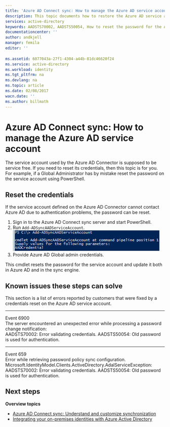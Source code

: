 ```yaml
---
title: 'Azure AD Connect sync: How to manage the Azure AD service account | Azure'
description: This topic documents how to restore the Azure AD service account.
services: active-directory
keywords: AADSTS70002, AADSTS50054, How to reset the password for the Azure AD Connect sync Connector service account
documentationcenter: ''
author: andkjell
manager: femila
editor: ''

ms.assetid: 6077043a-27f1-4304-a44b-81dc46620f24
ms.service: active-directory
ms.workload: identity
ms.tgt_pltfrm: na
ms.devlang: na
ms.topic: article
ms.date: 02/08/2017
wacn.date: ''
ms.author: billmath
---
```


# Azure AD Connect sync: How to manage the Azure AD service account
The service account used by the Azure AD Connector is supposed to be service free. If you need to reset its credentials, then this topic is for you. For example, if a Global Administrator has by mistake reset the password on the service account using PowerShell.

## Reset the credentials
If the service account defined on the Azure AD Connector cannot contact Azure AD due to authentication problems, the password can be reset.

1. Sign in to the Azure AD Connect sync server and start PowerShell.
2. Run `Add-ADSyncAADServiceAccount`.  
   ![PowerShell cmdlet addadsyncaadserviceaccount](./media/active-directory-aadconnectsync-howto-azureadaccount/addadsyncaadserviceaccount.png)
3. Provide Azure AD Global admin credentials.

This cmdlet resets the password for the service account and update it both in Azure AD and in the sync engine.

## Known issues these steps can solve
This section is a list of errors reported by customers that were fixed by a credentials reset on the Azure AD service account.

- - -
Event 6900  
The server encountered an unexpected error while processing a password change notification:  
AADSTS70002: Error validating credentials. AADSTS50054: Old password is used for authentication.

- - -
Event 659  
Error while retrieving password policy sync configuration. Microsoft.IdentityModel.Clients.ActiveDirectory.AdalServiceException:  
AADSTS70002: Error validating credentials. AADSTS50054: Old password is used for authentication.

## Next steps
**Overview topics**

- [Azure AD Connect sync: Understand and customize synchronization](active-directory-aadconnectsync-whatis.md)
- [Integrating your on-premises identities with Azure Active Directory](active-directory-aadconnect.md)
